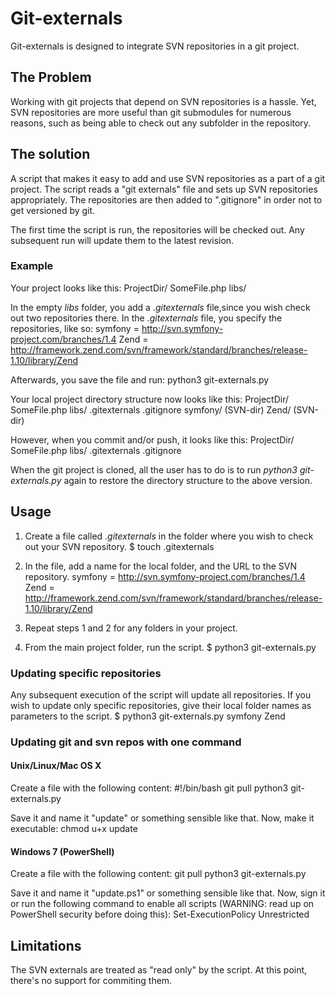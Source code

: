 # Git-externals

Git-externals is designed to integrate SVN repositories in a git project. 

## The Problem
Working with git projects that depend on SVN repositories is a hassle. Yet, SVN repositories are more useful than git submodules for numerous reasons, such as being able to check out any subfolder in the repository.

## The solution
A script that makes it easy to add and use SVN repositories as a part of a git project. The script reads a "git externals" file and sets up SVN repositories appropriately. The repositories are then added to ".gitignore" in order not to get versioned by git.

The first time the script is run, the repositories will be checked out. Any subsequent run will update them to the latest revision.

### Example
Your project looks like this:
    ProjectDir/
      SomeFile.php
      libs/

In the empty *libs* folder, you add a *.gitexternals* file,since you wish check out two repositories there. In the *.gitexternals* file, you specify the repositories, like so:
    symfony = http://svn.symfony-project.com/branches/1.4
    Zend    = http://framework.zend.com/svn/framework/standard/branches/release-1.10/library/Zend

Afterwards, you save the file and run:
    python3 git-externals.py

Your local project directory structure now looks like this:
    ProjectDir/
      SomeFile.php
      libs/
        .gitexternals
        .gitignore
        symfony/   (SVN-dir)
        Zend/      (SVN-dir)

However, when you commit and/or push, it looks like this:
    ProjectDir/
      SomeFile.php
      libs/
        .gitexternals
        .gitignore

When the git project is cloned, all the user has to do is to run _python3 git-externals.py_ again to restore the directory structure to the above version.


## Usage
1. Create a file called _.gitexternals_ in the folder where you wish to check out your SVN repository.
		$ touch .gitexternals

2. In the file, add a name for the local folder, and the URL to the SVN repository.
		symfony = http://svn.symfony-project.com/branches/1.4
		Zend    = http://framework.zend.com/svn/framework/standard/branches/release-1.10/library/Zend

3. Repeat steps 1 and 2 for any folders in your project.
4. From the main project folder, run the script.
		$ python3 git-externals.py

### Updating specific repositories
Any subsequent execution of the script will update all repositories. If you wish to update only specific repositories, give their local folder names as parameters to the script.
		$ python3 git-externals.py symfony Zend

### Updating git and svn repos with one command
#### Unix/Linux/Mac OS X
Create a file with the following content:
    #!/bin/bash
    git pull
    python3 git-externals.py

Save it and name it "update" or something sensible like that. Now, make it executable:
    chmod u+x update

#### Windows 7 (PowerShell)
Create a file with the following content:
    git pull
    python3 git-externals.py

Save it and name it "update.ps1" or something sensible like that. Now, sign it or run the following command to enable all scripts (WARNING: read up on PowerShell security before doing this):
    Set-ExecutionPolicy Unrestricted

## Limitations
The SVN externals are treated as "read only" by the script. At this point, there's no support for commiting them.